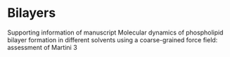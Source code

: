# Bilayers
Supporting information of manuscript Molecular dynamics of phospholipid bilayer formation in different solvents using a coarse-grained force field: assessment of Martini 3
